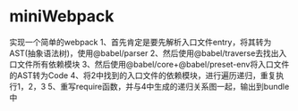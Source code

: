 # miniWebpack
实现一个简单的webpack
1、首先肯定是要先解析入口文件entry，将其转为AST(抽象语法树)，使用@babel/parser
2、然后使用@babel/traverse去找出入口文件所有依赖模块
3、然后使用@babel/core+@babel/preset-env将入口文件的AST转为Code
4、将2中找到的入口文件的依赖模块，进行遍历递归，重复执行1，2，3
5、重写require函数，并与4中生成的递归关系图一起，输出到bundle中
